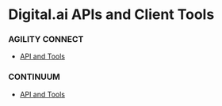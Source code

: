 # Digital.ai APIs and Client Tools

### AGILITY CONNECT

* [API and Tools](docs/agilityconnect/index)

### CONTINUUM

* [API and Tools](docs/continuum)

